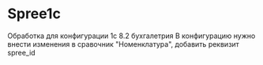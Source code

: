 Spree1c
=======

Обработка для конфигурации 1с 8.2 бухгалетрия
В конфигурацию нужно внести изменения в сравочник "Номенклатура", добавить реквизит spree_id

